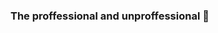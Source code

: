 ### The proffessional and unproffessional 🙂

<!--![cellork's GitHub stats](https://github-readme-stats.vercel.app/api?username=anuraghazra&show_icons=true&theme=transparent)-->

<!--
**cellork/cellork** is a ✨ _special_ ✨ repository because its `README.md` (this file) appears on your GitHub profile.

Here are some ideas to get you started:

- 🔭 I’m currently working on ...
- 🌱 I’m currently learning ...
- 👯 I’m looking to collaborate on ...
- 🤔 I’m looking for help with ...
- 💬 Ask me about ...
- 📫 How to reach me: ...
- 😄 Pronouns: ...
- ⚡ Fun fact: ...
-->
